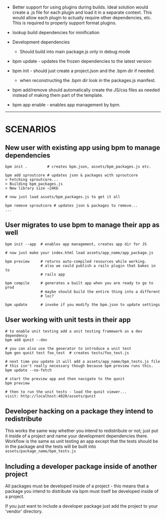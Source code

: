 
* Better support for using plugins during builds.  Ideal solution would create a .js file for each plugin and load it in a separate context.  This would  allow each plugin to actually require other dependencies, etc.  This is required to properly support format plugins.

* lookup build dependencies for minification

* Development dependencies
  * Should build into main package.js only in debug mode

* bpm update - updates the frozen dependencies to the latest version

* bpm init - should just create a project.json and the .bpm dir if needed.
  * when reconstructing the .bpm dir look in the packages.js manifest.

* bpm add/remove should automatically create the JS/css files as needed 
  instead of making them part of the template.

* bpm app enable - enables app management by bpm.

----------------

# SCENARIOS

## New user with existing app using bpm to manage dependencies

    bpm init .         # creates bpm.json, assets/bpm_packages.js etc.
    
    bpm add sproutcore # updates json & packages with sproutcore
    > Fetching sproutcore...
    > Building bpm_packages.js
    > New library size ~24Kb
    
    # now just load assets/bpm_packages.js to get it all
    
    bpm remove sproutcore # updates json & packages to remove...
    ...
    
## User migrates to use bpm to manage their app as well

    bpm init --app  # enables app management, creates app dir for JS
    
    # now just make your index.html load assets/app_name/app_package.js
    
    bpm preview     # returns auto-compiled resources while working.
                    # also we could publish a rails plugin that bakes in to 
                    # rails app
    
    bpm compile     # generates a built app when you are ready to go to prod
                    # maybe should build the entire thing into a different 
                    # loc?
                    
    bpm update      # invoke if you modify the bpm.json to update settings
    
## User working with unit tests in their app

    # to enable unit testing add a unit testing framework as a dev dependency
    bpm add qunit --dev
    
    # you can also use the generator to introduce a unit test
    bpm gen qunit test foo_test  # creates tests/foo_test.js
    
    # next time you update it will add a assets/app_name/bpm_tests.js file
    # this isn't really necessary though because bpm preview runs this.
    bpm update --no-fetch
    
    # start the preview app and then navigate to the qunit
    bpm preview
    
    # then to run the unit tests - load the qunit viewer...
    visit: http://localhost:4020/assets/qunit 
    
## Developer hacking on a package they intend to redistribute

This works the same way whether you intend to redistribute or not; just put
it inside of a project and name your development dependencies there.  Workflow
is the same as unit testing an app except that the tests should be in the 
package and the tests will be built into `assets/package_name/bpm_tests.js`

## Including a developer package inside of another project

All packages must be developed inside of a project - this means that a package
you intend to distribute via bpm must itself be developed inside of a project.

If you just want to include a developer package just add the project to your 
'vendor' directory.
     